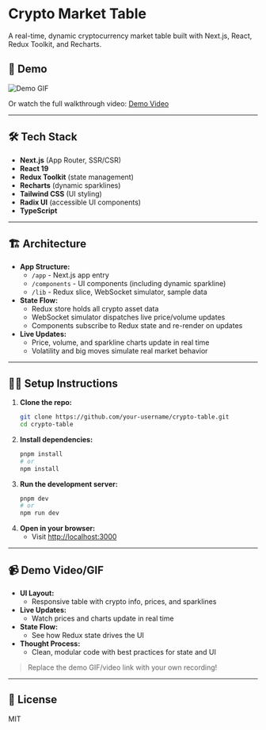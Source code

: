 # Crypto Market Table

A real-time, dynamic cryptocurrency market table built with Next.js, React, Redux Toolkit, and Recharts.

## 🚀 Demo

![Demo GIF](demo.gif)

Or watch the full walkthrough video: [Demo Video](https://your-demo-video-link.com)

---

## 🛠 Tech Stack

- **Next.js** (App Router, SSR/CSR)
- **React 19**
- **Redux Toolkit** (state management)
- **Recharts** (dynamic sparklines)
- **Tailwind CSS** (UI styling)
- **Radix UI** (accessible UI components)
- **TypeScript**

---

## 🏗️ Architecture

- **App Structure:**
  - `/app` - Next.js app entry
  - `/components` - UI components (including dynamic sparkline)
  - `/lib` - Redux slice, WebSocket simulator, sample data
- **State Flow:**
  - Redux store holds all crypto asset data
  - WebSocket simulator dispatches live price/volume updates
  - Components subscribe to Redux state and re-render on updates
- **Live Updates:**
  - Price, volume, and sparkline charts update in real time
  - Volatility and big moves simulate real market behavior

---

## 🧑‍💻 Setup Instructions

1. **Clone the repo:**
   ```sh
   git clone https://github.com/your-username/crypto-table.git
   cd crypto-table
   ```
2. **Install dependencies:**
   ```sh
   pnpm install
   # or
   npm install
   ```
3. **Run the development server:**
   ```sh
   pnpm dev
   # or
   npm run dev
   ```
4. **Open in your browser:**
   - Visit [http://localhost:3000](http://localhost:3000)

---

## 📹 Demo Video/GIF

- **UI Layout:**
  - Responsive table with crypto info, prices, and sparklines
- **Live Updates:**
  - Watch prices and charts update in real time
- **State Flow:**
  - See how Redux state drives the UI
- **Thought Process:**
  - Clean, modular code with best practices for state and UI

> Replace the demo GIF/video link with your own recording!

---

## 📄 License

MIT 
